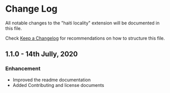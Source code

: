 # Change Log

All notable changes to the "haiti locality" extension will be documented in this file.

Check [Keep a Changelog](http://keepachangelog.com/) for recommendations on how to structure this file.

## 1.1.0 - 14th Jully, 2020

### Enhancement

- Improved the readme documentation
- Added Contributing and license documents